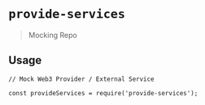 # `provide-services`

> Mocking Repo

## Usage

```
// Mock Web3 Provider / External Service

const provideServices = require('provide-services');


```
